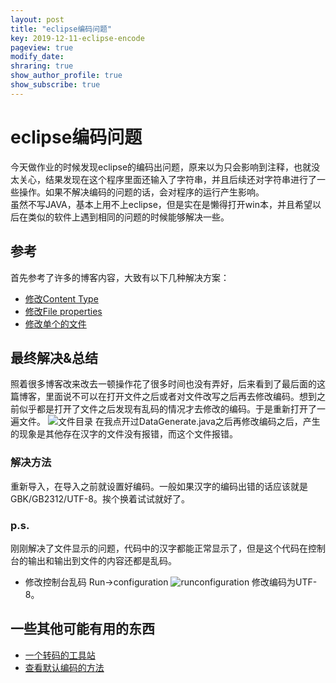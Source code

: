 ```yaml
---
layout: post
title: "eclipse编码问题"
key: 2019-12-11-eclipse-encode
pageview: true
modify_date: 
shraring: true
show_author_profile: true
show_subscribe: true
---
```


# eclipse编码问题
今天做作业的时候发现eclipse的编码出问题，原来以为只会影响到注释，也就没太关心，结果发现在这个程序里面还输入了字符串，并且后续还对字符串进行了一些操作。如果不解决编码的问题的话，会对程序的运行产生影响。  
虽然不写JAVA，基本上用不上eclipse，但是实在是懒得打开win本，并且希望以后在类似的软件上遇到相同的问题的时候能够解决一些。
## 参考
首先参考了许多的博客内容，大致有以下几种解决方案：

* [修改Content Type](https://blog.csdn.net/woaifen3344/article/details/45023351)
* [修改File properties](https://blog.csdn.net/u010536377/article/details/46999035)
* [修改单个的文件](https://blog.csdn.net/llqqxf/article/details/79358723)

## 最终解决&总结
照着很多博客改来改去一顿操作花了很多时间也没有弄好，后来看到了最后面的这篇博客，里面说不可以在打开文件之后或者对文件改写之后再去修改编码。想到之前似乎都是打开了文件之后发现有乱码的情况才去修改的编码。于是重新打开了一遍文件。
![文件目录](https://note.youdao.com/yws/api/personal/file/WEB422963f2f30cbf10e4f11b69bde9c7b2?method=download&shareKey=2dc4d8947ea7f321735843c5800e3afb)
在我点开过DataGenerate.java之后再修改编码之后，产生的现象是其他存在汉字的文件没有报错，而这个文件报错。
### 解决方法
重新导入，在导入之前就设置好编码。一般如果汉字的编码出错的话应该就是GBK/GB2312/UTF-8。挨个换着试试就好了。
### p.s.
刚刚解决了文件显示的问题，代码中的汉字都能正常显示了，但是这个代码在控制台的输出和输出到文件的内容还都是乱码。

* 修改控制台乱码
Run->configuration
![runconfiguration](https://note.youdao.com/yws/api/personal/file/WEBae69d270a6ab8d2a4f90c5371aac68de?method=download&shareKey=1434c6958e004a62ddeaa85435f98861)
修改编码为UTF-8。

## 一些其他可能有用的东西

* [一个转码的工具站](http://www.mytju.com/classcode/tools/messycoderecover.asp)
* [查看默认编码的方法](https://blog.csdn.net/yinshuilan/article/details/86081541)
